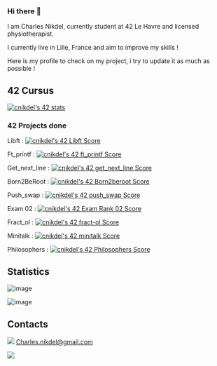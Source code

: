 ### Hi there 👋

I am Charles Nikdel, currently student at 42 Le Havre and licensed physiotherapist.

I currently live in Lille, France and aim to improve my skills !

Here is my profile to check on my project, i try to update it as much as possible !

## 42 Cursus

[![cnikdel's 42 stats](https://badge42.vercel.app/api/v2/clh10ft22001608l9m52onx9h/stats?cursusId=21&coalitionId=331)](https://github.com/JaeSeoKim/badge42)

### 42 Projects done

Libft : [![cnikdel's 42 Libft Score](https://badge42.vercel.app/api/v2/clh10ft22001608l9m52onx9h/project/3060775)](https://github.com/JaeSeoKim/badge42)

Ft_printf : [![cnikdel's 42 ft_printf Score](https://badge42.vercel.app/api/v2/clh10ft22001608l9m52onx9h/project/3074875)](https://github.com/JaeSeoKim/badge42)

Get_next_line : [![cnikdel's 42 get_next_line Score](https://badge42.vercel.app/api/v2/clh10ft22001608l9m52onx9h/project/3074877)](https://github.com/JaeSeoKim/badge42)

Born2BeRoot : [![cnikdel's 42 Born2beroot Score](https://badge42.vercel.app/api/v2/clh10ft22001608l9m52onx9h/project/3074876)](https://github.com/JaeSeoKim/badge42)

Push_swap : [![cnikdel's 42 push_swap Score](https://badge42.vercel.app/api/v2/clh10ft22001608l9m52onx9h/project/3079234)](https://github.com/JaeSeoKim/badge42)

Exam 02 : [![cnikdel's 42 Exam Rank 02 Score](https://badge42.vercel.app/api/v2/clh10ft22001608l9m52onx9h/project/3085106)](https://github.com/JaeSeoKim/badge42)

Fract_ol : [![cnikdel's 42 fract-ol Score](https://badge42.vercel.app/api/v2/clh10ft22001608l9m52onx9h/project/3092021)](https://github.com/JaeSeoKim/badge42)

Minitalk : [![cnikdel's 42 minitalk Score](https://badge42.vercel.app/api/v2/clh10ft22001608l9m52onx9h/project/3090515)](https://github.com/JaeSeoKim/badge42)

Philosophers : [![cnikdel's 42 Philosophers Score](https://badge42.vercel.app/api/v2/clh10ft22001608l9m52onx9h/project/3130063)](https://github.com/JaeSeoKim/badge42)

## Statistics

![image](https://github-readme-stats.vercel.app/api/top-langs/?username=charlesnkdl)

![image](https://github-profile-summary-cards.vercel.app/api/cards/profile-details?username=charlesnkdl&theme=default)

## Contacts

<img src="https://img.shields.io/badge/Gmail-D14836?style=for-the-badge&logo=gmail&logoColor=white" /> Charles.nikdel@gmail.com


<img src="https://hits.seeyoufarm.com/api/count/incr/badge.svg?url=https%3A%2F%2Fgithub.com%2FCharlesNkdl1212%2Fhit-counter" />

<!--
**CharlesNkdl/CharlesNkdl** is a ✨ _special_ ✨ repository because its `README.md` (this file) appears on your GitHub profile.

Here are some ideas to get you started:

- 🔭 I’m currently working on ...
- 🌱 I’m currently learning ...
- 👯 I’m looking to collaborate on ...
- 🤔 I’m looking for help with ...
- 💬 Ask me about ...
- 📫 How to reach me: ...
- 😄 Pronouns: ...
- ⚡ Fun fact: ...
-->
